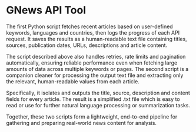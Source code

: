 # GNews API Tool

The first Python script fetches recent articles based on user-defined keywords, languages and countries, then logs the progress of each API request. It saves the results as a human-readable text file containing titles, sources, publication dates, URLs, descriptions and article content.

The script described above also handles retries, rate limits and pagination automatically, ensuring reliable performance even when fetching large amounts of data across multiple keywords or pages. The second script is a companion cleaner for processing the output text file and extracting only the relevant, human-readable values from each article.

Specifically, it isolates and outputs the title, source, description and content fields for every article. The result is a simplified .txt file which is easy to read or use for further natural language processing or summarization tasks.

Together, these two scripts form a lightweight, end-to-end pipeline for gathering and preparing real-world news content for analysis.
